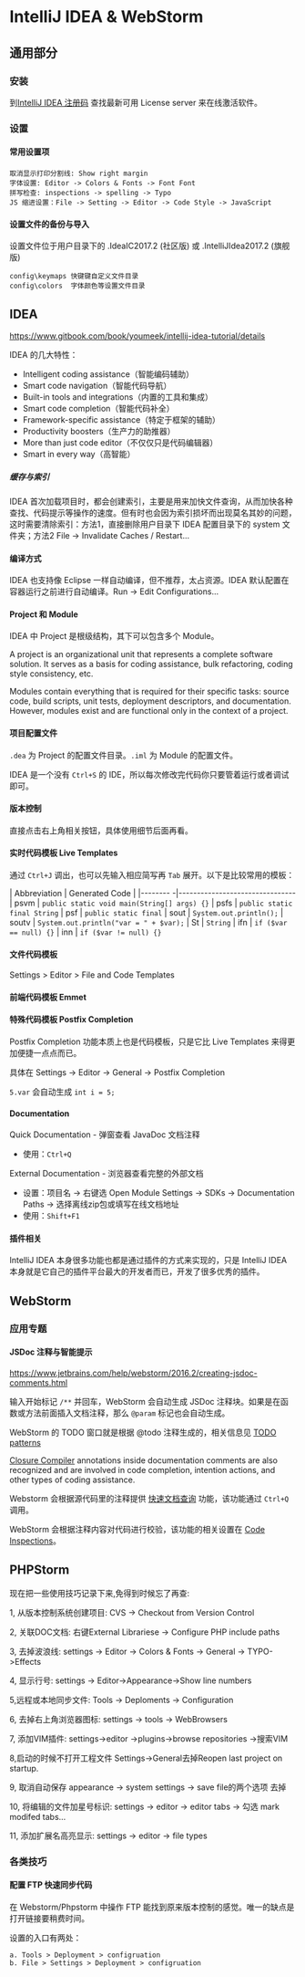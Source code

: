 # IntelliJ IDEA &amp; WebStorm

## 通用部分

### 安装

到[IntelliJ IDEA 注册码](http://idea.qinxi1992.cn/) 查找最新可用 License server 来在线激活软件。

### 设置

#### 常用设置项

```text
取消显示打印分割线: Show right margin
字体设置: Editor -> Colors & Fonts -> Font Font
拼写检查: inspections -> spelling -> Typo
JS 缩进设置：File -> Setting -> Editor -> Code Style -> JavaScript
```

#### 设置文件的备份与导入

设置文件位于用户目录下的 .IdeaIC2017.2 (社区版) 或 .IntelliJIdea2017.2 (旗舰版)

```text
config\keymaps 快键键自定义文件目录
config\colors  字体颜色等设置文件目录
```


## IDEA

https://www.gitbook.com/book/youmeek/intellij-idea-tutorial/details

IDEA 的几大特性：
  * Intelligent coding assistance（智能编码辅助）
  * Smart code navigation（智能代码导航）
  * Built-in tools and integrations（内置的工具和集成）
  * Smart code completion（智能代码补全）
  * Framework-specific assistance（特定于框架的辅助）
  * Productivity boosters（生产力的助推器）
  * More than just code editor（不仅仅只是代码编辑器）
  * Smart in every way（高智能）

##### 缓存与索引

IDEA 首次加载项目时，都会创建索引，主要是用来加快文件查询，从而加快各种查找、代码提示等操作的速度。但有时也会因为索引损坏而出现莫名其妙的问题，这时需要清除索引：方法1，直接删除用户目录下 IDEA 配置目录下的 system 文件夹；方法2 File -> Invalidate Caches / Restart...

#### 编译方式

IDEA 也支持像 Eclipse 一样自动编译，但不推荐，太占资源。IDEA 默认配置在容器运行之前进行自动编译。Run -> Edit Configurations...

#### Project 和 Module

IDEA 中 Project 是根级结构，其下可以包含多个 Module。

A project is an organizational unit that represents a complete software solution. It serves as a basis for coding assistance, bulk refactoring, coding style consistency, etc.

Modules contain everything that is required for their specific tasks: source code, build scripts, unit tests, deployment descriptors, and documentation. However, modules exist and are functional only in the context of a project.

#### 项目配置文件

`.dea` 为 Project 的配置文件目录。`.iml` 为 Module 的配置文件。

IDEA 是一个没有 `Ctrl+S` 的 IDE，所以每次修改完代码你只要管着运行或者调试即可。

#### 版本控制

直接点击右上角相关按钮，具体使用细节后面再看。

#### 实时代码模板 Live Templates

通过 `Ctrl+J` 调出，也可以先输入相应简写再 `Tab` 展开。以下是比较常用的模板：

| Abbreviation | Generated Code |
|--------     -|--------------------------------
| psvm  | `public static void main(String[] args) {}`
| psfs  | `public static final String`
| psf   | `public static final`
| sout  | `System.out.println();`
| soutv | `System.out.println("var = " + $var);`
| St    | `String`
| ifn   | `if ($var == null) {}`
| inn   | `if ($var != null) {}`

#### 文件代码模板

Settings > Editor > File and Code Templates

#### 前端代码模板 Emmet

#### 特殊代码模板 Postfix Completion

Postfix Completion 功能本质上也是代码模板，只是它比 Live Templates 来得更加便捷一点点而已。

具体在 Settings -> Editor -> General -> Postfix Completion

`5.var` 会自动生成 `int i = 5;`

#### Documentation

Quick Documentation - 弹窗查看 JavaDoc 文档注释
  * 使用：`Ctrl+Q`

External Documentation - 浏览器查看完整的外部文档
  * 设置：项目名 -> 右键选 Open Module Settings -> SDKs -> Documentation Paths -> 选择离线zip包或填写在线文档地址
  * 使用：`Shift+F1`

#### 插件相关

IntelliJ IDEA 本身很多功能也都是通过插件的方式来实现的，只是 IntelliJ IDEA 本身就是它自己的插件平台最大的开发者而已，开发了很多优秀的插件。


## WebStorm

### 应用专题

#### JSDoc 注释与智能提示

https://www.jetbrains.com/help/webstorm/2016.2/creating-jsdoc-comments.html

输入开始标记 `/**` 并回车，WebStorm 会自动生成 JSDoc 注释块。如果是在函数或方法前面插入文档注释，那么 `@param` 标记也会自动生成。

WebStorm 的 TODO 窗口就是根据 @todo 注释生成的，相关信息见 [TODO patterns](https://www.jetbrains.com/help/webstorm/2016.2/defining-todo-patterns-and-filters.html)

[Closure Compiler](https://developers.google.com/closure/compiler/docs/js-for-compiler)
annotations inside documentation comments are also recognized and are involved
in code completion, intention actions, and other types of coding assistance.

Webstorm 会根据源代码里的注释提供 [快速文档查询](https://www.jetbrains.com/help/webstorm/2016.2/viewing-inline-documentation.html) 功能，该功能通过 `Ctrl+Q` 调用。

WebStorm 会根据注释内容对代码进行校验，该功能的相关设置在 [Code Inspections](https://www.jetbrains.com/help/webstorm/2016.2/code-inspection.html)。


## PHPStorm

现在把一些使用技巧记录下来,免得到时候忘了再查:

1, 从版本控制系统创建项目:
CVS -> Checkout from Version Control

2, 关联DOC文档:
右键External Librariese -> Configure PHP include paths

3, 去掉波浪线:
settings -> Editor -> Colors & Fonts -> General -> TYPO->Effects

4, 显示行号:
settings -> Editor->Appearance->Show line numbers 

5,远程或本地同步文件:
Tools -> Deploments -> Configuration

6, 去掉右上角浏览器图标:
settings -> tools -> WebBrowsers

7, 添加VIM插件:
settings->editor ->plugins->browse repositories ->搜索VIM

8,启动的时候不打开工程文件
Settings->General去掉Reopen last project on startup.

9, 取消自动保存
appearance -> system settings -> save file的两个选项 去掉

10, 将编辑的文件加星号标识:
settings -> editor -> editor tabs -> 勾选 mark modifed tabs…

11, 添加扩展名高亮显示:
settings -> editor -> file types

### 各类技巧

#### 配置 FTP 快速同步代码

在 Webstorm/Phpstorm 中操作 FTP 能找到原来版本控制的感觉。唯一的缺点是打开链接要稍费时间。

设置的入口有两处：
```text
a. Tools > Deployment > configruation
b. File > Settings > Deployment > configruation
```

